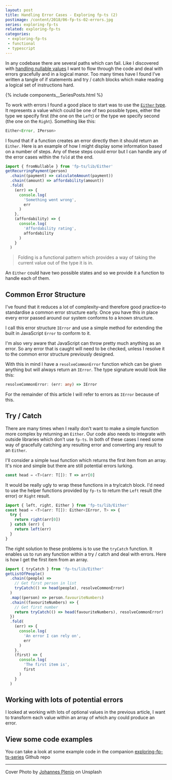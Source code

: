 ```yaml
---
layout: post
title: Handling Error Cases - Exploring fp-ts (2)
postimage: /content/2018/06-fp-ts-02-errors.jpg
series: exploring-fp-ts
related: exploring-fp-ts
categories:
 - exploring-fp-ts
 - functional
 - typescript
---
```


In any codebase there are several paths which can fail. Like I discovered with [handling nullable values](/blog/2018/05/20/fp-ts-01-working-with-nullable-values) I want to flow through the code and deal with errors gracefully and in a logical manor. Too many times have I found I've written a tangle of if statements and try / catch blocks which make reading a logical set of instructions hard.

{% include components__SeriesPosts.html %}

To work with errors I found a good place to start was to use the [`Either` type](https://gcanti.github.io/fp-ts/Either.html). It represents a value which could be one of two possible types, either the type we specify first (the one on the `Left`) or the type we specify second (the one on the `Right`). Something like this:

```typescript
Either<Error, IPerson>
```

I found that if a function creates an error directly then it should return an `Either`. Here is an example of how I might display some information based on a number of steps. Any of these steps could error but I can handle any of the error cases within the `fold` at the end.

```typescript
import { fromNullable } from 'fp-ts/lib/Either'
getRecurringPayment(person)
  .chain((payment) => calculateAmount(payment))
  .chain((amount) => affordability(amount))
  .fold(
    (err) => {
      console.log(
        'Something went wrong',
        err
      )
    },
    (affordability) => {
      console.log(
        'Affordability rating',
        affordability
      )
    }
  )
```

> Folding is a functional pattern which provides a way of taking the current value out of the type it is in.

An `Either` could have two possible states and so we provide it a function to handle each of them.

## Common Error Structure

I've found that it reduces a lot of complexity–and therefore good practice–to standardise a common error structure early. Once you have this in place every error passed around our system conforms to a known structure.

I call this error structure `IError` and use a simple method for extending the built in JavaScript `Error` to conform to it.

I'm also very aware that JavaScript can throw pretty much anything as an error. So any error that is caught will need to be checked, unless I resolve it to the common error structure previously designed.

With this in mind I have a `resolveCommonError` function which can be given anything but will always return an `IError`. The type signature would look like this:

```typescript
resolveCommonError: (err: any) => IError
```

For the remainder of this article I will refer to errors as `IError` because of this.

## Try / Catch

There are many times when I really don't want to make a simple function more complex by returning an `Either`. Our code also needs to integrate with outside libraries which don't use `fp-ts`. In both of these cases I need some way of gracefully catching any resulting error and converting any result to an `Either`.

I'll consider a simple `head` function which returns the first item from an array. It's nice and simple but there are still potential errors lurking.

```typescript
const head = <T>(arr: T[]): T => arr[0]
```

It would be really ugly to wrap these functions in a try/catch block. I'd need to use the helper functions provided by `fp-ts` to return the `Left` result (the error) or `Right` result.

```typescript
import { left, right, Either } from 'fp-ts/lib/Either'
const head = <T>(arr: T[]): Either<IError, T> => {
  try {
    return right(arr[0])
  } catch (err) {
    return left(err)
  }
}
```

The right solution to these problems is to use the `tryCatch` function. It enables us to run any function within a try / catch and deal with errors. Here is how I get the first item from an array.

```typescript
import { tryCatch } from 'fp-ts/lib/Either'
getListOfPeople()
  .chain((people) =>
    // Get first person in list
    tryCatch(() => head(people), resolveCommonError)
  )
  .map((person) => person.favouriteNumbers)
  .chain((favouriteNumbers) => {
    // Get first number
    return tryCatch(() => head(favouriteNumbers), resolveCommonError)
  })
  .fold(
    (err) => {
      console.log(
        'An error I can rely on',
        err
      )
    },
    (first) => {
      console.log(
        'The first item is',
        first
      )
    }
  )
```

## Working with lots of potential errors

I looked at working with lots of optional values in the previous article, I want to transform each value within an array of which any could produce an error.

## View some code examples

You can take a look at some example code in the companion [exploring-fp-ts-series](https://github.com/davetayls/exploring-fp-ts-series/tree/master/src/02-handling-errors) Github repo

---

Cover Photo by [Johannes Plenio](https://unsplash.com/@jplenio) on Unsplash
